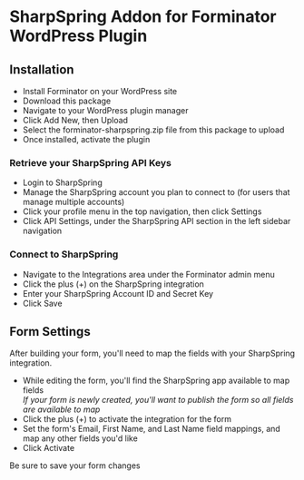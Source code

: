 # SharpSpring Addon for Forminator WordPress Plugin

## Installation
- Install Forminator on your WordPress site
- Download this package
- Navigate to your WordPress plugin manager
- Click Add New, then Upload
- Select the forminator-sharpspring.zip file from this package to upload
- Once installed, activate the plugin


### Retrieve your SharpSpring API Keys
- Login to SharpSpring
- Manage the SharpSpring account you plan to connect to (for users that manage multiple accounts)
- Click your profile menu in the top navigation, then click Settings
- Click API Settings, under the SharpSpring API section in the left sidebar navigation

### Connect to SharpSpring
- Navigate to the Integrations area under the Forminator admin menu
- Click the plus (+) on the SharpSpring integration
- Enter your SharpSpring Account ID and Secret Key
- Click Save

## Form Settings
After building your form, you'll need to map the fields with your SharpSpring integration.
- While editing the form, you'll find the SharpSpring app available to map fields  
  _If your form is newly created, you'll want to publish the form so all fields are available to map_
- Click the plus (+) to activate the integration for the form
- Set the form's Email, First Name, and Last Name field mappings, and map any other fields you'd like
- Click Activate

Be sure to save your form changes

